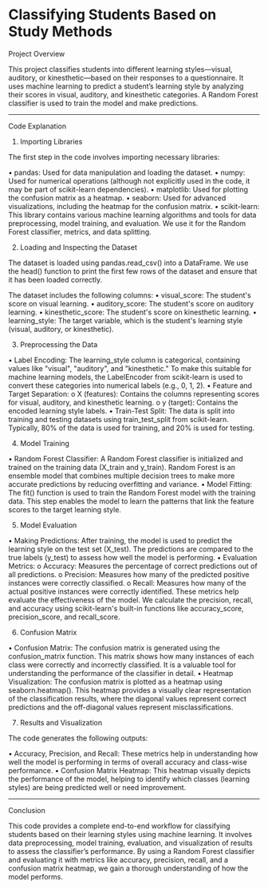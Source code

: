 # Classifying Students Based on Study Methods 

Project Overview

This project classifies students into different learning styles—visual, auditory, or kinesthetic—based on their responses to a questionnaire. It uses machine learning to predict a student’s learning style by analyzing their scores in visual, auditory, and kinesthetic categories. A Random Forest classifier is used to train the model and make predictions.
________________________________________

Code Explanation

1. Importing Libraries

The first step in the code involves importing necessary libraries:

•	pandas: Used for data manipulation and loading the dataset.
•	numpy: Used for numerical operations (although not explicitly used in the code, it may be part of scikit-learn dependencies).
•	matplotlib: Used for plotting the confusion matrix as a heatmap.
•	seaborn: Used for advanced visualizations, including the heatmap for the confusion matrix.
•	scikit-learn: This library contains various machine learning algorithms and tools for data preprocessing, model training, and evaluation. We use it for the Random Forest classifier, metrics, and data splitting.

2. Loading and Inspecting the Dataset

The dataset is loaded using pandas.read_csv() into a DataFrame. We use the head() function to print the first few rows of the dataset and ensure that it has been loaded correctly.

The dataset includes the following columns:
•	visual_score: The student's score on visual learning.
•	auditory_score: The student's score on auditory learning.
•	kinesthetic_score: The student's score on kinesthetic learning.
•	learning_style: The target variable, which is the student's learning style (visual, auditory, or kinesthetic).

3. Preprocessing the Data

•	Label Encoding: The learning_style column is categorical, containing values like "visual", "auditory", and "kinesthetic." To make this suitable for machine learning models, the LabelEncoder from scikit-learn is used to convert these categories into numerical labels (e.g., 0, 1, 2).
•	Feature and Target Separation:
o	X (features): Contains the columns representing scores for visual, auditory, and kinesthetic learning.
o	y (target): Contains the encoded learning style labels.
•	Train-Test Split: The data is split into training and testing datasets using train_test_split from scikit-learn. Typically, 80% of the data is used for training, and 20% is used for testing.

4. Model Training

•	Random Forest Classifier: A Random Forest classifier is initialized and trained on the training data (X_train and y_train). Random Forest is an ensemble model that combines multiple decision trees to make more accurate predictions by reducing overfitting and variance.
•	Model Fitting: The fit() function is used to train the Random Forest model with the training data. This step enables the model to learn the patterns that link the feature scores to the target learning style.

5. Model Evaluation

•	Making Predictions: After training, the model is used to predict the learning style on the test set (X_test). The predictions are compared to the true labels (y_test) to assess how well the model is performing.
•	Evaluation Metrics:
o	Accuracy: Measures the percentage of correct predictions out of all predictions.
o	Precision: Measures how many of the predicted positive instances were correctly classified.
o	Recall: Measures how many of the actual positive instances were correctly identified.
These metrics help evaluate the effectiveness of the model. We calculate the precision, recall, and accuracy using scikit-learn's built-in functions like accuracy_score, precision_score, and recall_score.

6. Confusion Matrix

•	Confusion Matrix: The confusion matrix is generated using the confusion_matrix function. This matrix shows how many instances of each class were correctly and incorrectly classified. It is a valuable tool for understanding the performance of the classifier in detail.
•	Heatmap Visualization: The confusion matrix is plotted as a heatmap using seaborn.heatmap(). This heatmap provides a visually clear representation of the classification results, where the diagonal values represent correct predictions and the off-diagonal values represent misclassifications.

7. Results and Visualization

The code generates the following outputs:

•	Accuracy, Precision, and Recall: These metrics help in understanding how well the model is performing in terms of overall accuracy and class-wise performance.
•	Confusion Matrix Heatmap: This heatmap visually depicts the performance of the model, helping to identify which classes (learning styles) are being predicted well or need improvement.
________________________________________

Conclusion

This code provides a complete end-to-end workflow for classifying students based on their learning styles using machine learning. It involves data preprocessing, model training, evaluation, and visualization of results to assess the classifier’s performance. By using a Random Forest classifier and evaluating it with metrics like accuracy, precision, recall, and a confusion matrix heatmap, we gain a thorough understanding of how the model performs.

